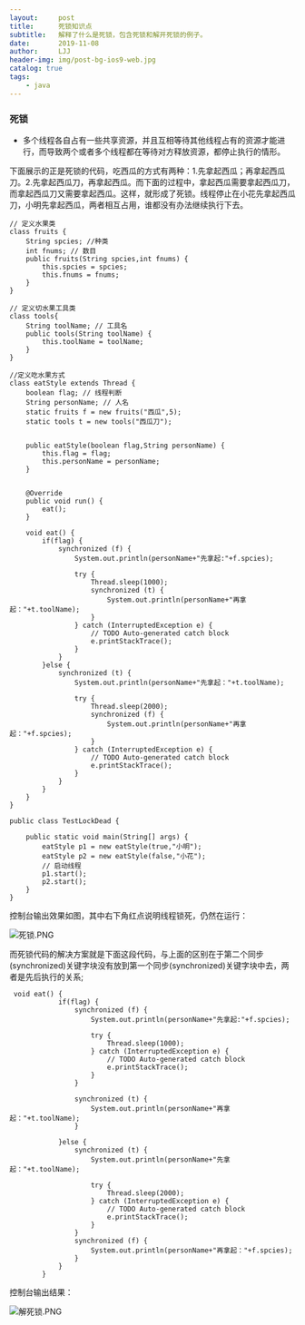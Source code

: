 ```yaml
---
layout:     post
title:      死锁知识点
subtitle:   解释了什么是死锁，包含死锁和解开死锁的例子。
date:       2019-11-08
author:     LJJ
header-img: img/post-bg-ios9-web.jpg
catalog: true
tags:
    - java
---
```


### 死锁
- 多个线程各自占有一些共享资源，并且互相等待其他线程占有的资源才能进行，而导致两个或者多个线程都在等待对方释放资源，都停止执行的情形。

下面展示的正是死锁的代码，吃西瓜的方式有两种：1.先拿起西瓜；再拿起西瓜刀。2.先拿起西瓜刀，再拿起西瓜。而下面的过程中，拿起西瓜需要拿起西瓜刀，而拿起西瓜刀又需要拿起西瓜。这样，就形成了死锁。线程停止在小花先拿起西瓜刀，小明先拿起西瓜，两者相互占用，谁都没有办法继续执行下去。

    // 定义水果类
    class fruits {
    	String spcies; //种类
    	int fnums; // 数目
    	public fruits(String spcies,int fnums) {
    		this.spcies = spcies;
    		this.fnums = fnums;
    	}
    }
    
    // 定义切水果工具类
    class tools{
    	String toolName; // 工具名
    	public tools(String toolName) {
    		this.toolName = toolName;
    	}
    }
    
    //定义吃水果方式
    class eatStyle extends Thread {
    	boolean flag; // 线程判断
    	String personName; // 人名
    	static fruits f = new fruits("西瓜",5);
    	static tools t = new tools("西瓜刀");
    	
    	
    	public eatStyle(boolean flag,String personName) {
    		this.flag = flag;
    		this.personName = personName;
    	}
    	
    	
    	@Override
    	public void run() {
    		eat();
    	}
    	
        void eat() {
        	if(flag) {
        		synchronized (f) {
    				System.out.println(personName+"先拿起:"+f.spcies);
    				
    				try {
    					Thread.sleep(1000);
    					synchronized (t) {
    						System.out.println(personName+"再拿起："+t.toolName);
    					}
    				} catch (InterruptedException e) {
    					// TODO Auto-generated catch block
    					e.printStackTrace();
    				}
    			}    		
        	}else {
    			synchronized (t) {
    				System.out.println(personName+"先拿起："+t.toolName);
    				
    				try {
    					Thread.sleep(2000);
    					synchronized (f) {
    						System.out.println(personName+"再拿起："+f.spcies);
    					}
    				} catch (InterruptedException e) {
    					// TODO Auto-generated catch block
    					e.printStackTrace();
    				}
    			}	
    		}
    	}
    }
    
    public class TestLockDead {
    	
    	public static void main(String[] args) {
    		eatStyle p1 = new eatStyle(true,"小明");
    		eatStyle p2 = new eatStyle(false,"小花");
    		// 启动线程
    		p1.start();
    		p2.start();
    	}
    }

控制台输出效果如图，其中右下角红点说明线程锁死，仍然在运行：

![死锁.PNG](https://i.loli.net/2019/11/08/Vv2r1eTF6WkpJQY.png)

而死锁代码的解决方案就是下面这段代码，与上面的区别在于第二个同步(synchronized)关键字块没有放到第一个同步(synchronized)关键字块中去，两者是先后执行的关系;

     void eat() {
            	if(flag) {
            		synchronized (f) {
        				System.out.println(personName+"先拿起:"+f.spcies);
        				
        				try {
        					Thread.sleep(1000);
        				} catch (InterruptedException e) {
        					// TODO Auto-generated catch block
        					e.printStackTrace();
        				}
        			}
            		
            		synchronized (t) {
        				System.out.println(personName+"再拿起："+t.toolName);
        			}
            		
            	}else {
        			synchronized (t) {
        				System.out.println(personName+"先拿起："+t.toolName);
        				
        				try {
        					Thread.sleep(2000);
        				} catch (InterruptedException e) {
        					// TODO Auto-generated catch block
        					e.printStackTrace();
        				}
        			}
        			synchronized (f) {
        				System.out.println(personName+"再拿起："+f.spcies);
        			}
        		}
        	}

控制台输出结果：

![解死锁.PNG](https://i.loli.net/2019/11/08/EvNgqKeX9fUaBHL.png)
